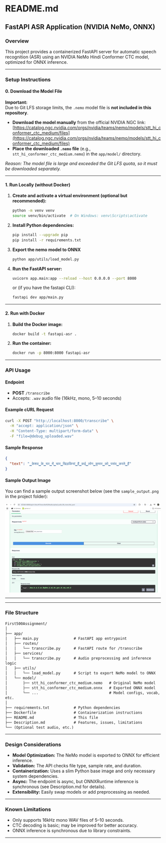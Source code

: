 # README.md

## FastAPI ASR Application (NVIDIA NeMo, ONNX)

### Overview
This project provides a containerized FastAPI server for automatic speech recognition (ASR) using an NVIDIA NeMo Hindi Conformer CTC model, optimized for ONNX inference.

---

### Setup Instructions

#### 0. Download the Model File

**Important:**  
Due to Git LFS storage limits, the `.nemo` model file is **not included in this repository**.

- **Download the model manually** from the official NVIDIA NGC link:  
  [https://catalog.ngc.nvidia.com/orgs/nvidia/teams/nemo/models/stt_hi_conformer_ctc_medium/files](https://catalog.ngc.nvidia.com/orgs/nvidia/teams/nemo/models/stt_hi_conformer_ctc_medium/files)
- **Place the downloaded `.nemo` file** (e.g., `stt_hi_conformer_ctc_medium.nemo`) in the `app/model/` directory.

*Reason: The model file is large and exceeded the Git LFS quota, so it must be downloaded separately.*

---

#### 1. Run Locally (without Docker)
1. **Create and activate a virtual environment (optional but recommended):**
   ```sh
   python -m venv venv
   source venv/bin/activate  # On Windows: venv\Scripts\activate
   ```

2. **Install Python dependencies:**
   ```sh
   pip install --upgrade pip
   pip install -r requirements.txt
   ```

3. **Export the nemo model to ONNX**
   ```sh
   python app/utils/load_model.py
   ```

4. **Run the FastAPI server:**
   ```sh
   uvicorn app.main:app --reload --host 0.0.0.0 --port 8000
   ```
   or (if you have the fastapi CLI):
   ```sh
   fastapi dev app/main.py
   ```

---

#### 2. Run with Docker

1. **Build the Docker image:**
   ```sh
   docker build -t fastapi-asr .
   ```

2. **Run the container:**
   ```sh
   docker run -p 8000:8000 fastapi-asr
   ```

---

### API Usage

#### Endpoint

- **POST** `/transcribe`
- Accepts: `.wav` audio file (16kHz, mono, 5–10 seconds)

#### Example cURL Request

```sh
curl -X POST "http://localhost:8000/transcribe" \
  -H "accept: application/json" \
  -H "Content-Type: multipart/form-data" \
  -F "file=@debug_uploaded.wav"
```

#### Sample Response

```json
{
  "text": "▁केशव▁के▁घर▁में▁चार▁खिड़कियां▁हैं▁कई▁लोग▁कुमार▁को▁पसंद▁करते▁हैं"
}
```


#### Sample Output Image

You can find a sample output screenshot below (see the `sample_output.png` in the project folder):

![Sample Output](examples/sampel%20output.png)

---

---

### File Structure

```
First500Assignment/
│
├── app/
│   ├── main.py                # FastAPI app entrypoint
│   ├── routes/
│   │   └── transcribe.py      # FastAPI route for /transcribe
│   ├── services/
│   │   └── transcribe.py      # Audio preprocessing and inference logic
│   ├── utils/
│   │   └── load_model.py      # Script to export NeMo model to ONNX
│   └── model/
│       ├── stt_hi_conformer_ctc_medium.nemo   # Original NeMo model
│       ├── stt_hi_conformer_ctc_medium.onnx   # Exported ONNX model
│       └── ...                                # Model configs, vocab, etc.
│
├── requirements.txt           # Python dependencies
├── Dockerfile                 # Containerization instructions
├── README.md                  # This file
├── Description.md             # Features, issues, limitations
└── (Optional test audio, etc.)
```

---

### Design Considerations

- **Model Optimization:** The NeMo model is exported to ONNX for efficient inference.
- **Validation:** The API checks file type, sample rate, and duration.
- **Containerization:** Uses a slim Python base image and only necessary system dependencies.
- **Async:** The endpoint is async, but ONNXRuntime inference is synchronous (see Description.md for details).
- **Extensibility:** Easily swap models or add preprocessing as needed.

---

### Known Limitations

- Only supports 16kHz mono WAV files of 5–10 seconds.
- CTC decoding is basic; may be improved for better accuracy.
- ONNX inference is synchronous due to library constraints.

---
